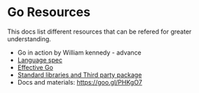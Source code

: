 # Go Resources

This docs list different resources that can be refered for greater understanding.

* Go in action by William kennedy - advance
* [Language spec](https://golang.org/ref/spec) 
* [Effective Go](https://golang.org/doc/effective_go.html)
* [Standard libraries and Third party package](https://godoc.org/?q=net)
* Docs and materials: https://goo.gl/PHKgO7
